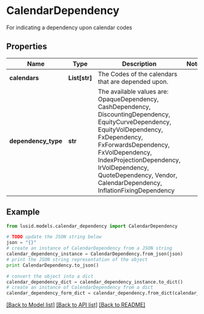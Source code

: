 # CalendarDependency

For indicating a dependency upon calendar codes

## Properties
Name | Type | Description | Notes
------------ | ------------- | ------------- | -------------
**calendars** | **List[str]** | The Codes of the calendars that are depended upon. | 
**dependency_type** | **str** | The available values are: OpaqueDependency, CashDependency, DiscountingDependency, EquityCurveDependency, EquityVolDependency, FxDependency, FxForwardsDependency, FxVolDependency, IndexProjectionDependency, IrVolDependency, QuoteDependency, Vendor, CalendarDependency, InflationFixingDependency | 

## Example

```python
from lusid.models.calendar_dependency import CalendarDependency

# TODO update the JSON string below
json = "{}"
# create an instance of CalendarDependency from a JSON string
calendar_dependency_instance = CalendarDependency.from_json(json)
# print the JSON string representation of the object
print CalendarDependency.to_json()

# convert the object into a dict
calendar_dependency_dict = calendar_dependency_instance.to_dict()
# create an instance of CalendarDependency from a dict
calendar_dependency_form_dict = calendar_dependency.from_dict(calendar_dependency_dict)
```
[[Back to Model list]](../README.md#documentation-for-models) [[Back to API list]](../README.md#documentation-for-api-endpoints) [[Back to README]](../README.md)


